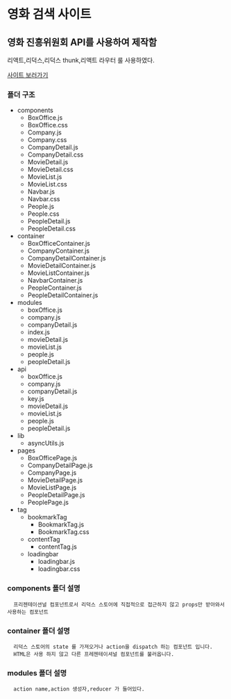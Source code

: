 영화 검색 사이트
=============

영화 진흥위원회 API를 사용하여 제작함
-------------

  리액트,리덕스,리덕스 thunk,리액트 라우터 룰 사용하였다.

[사이트 보러가기](https://justsicklife.github.io/movie-search-web/)

### 폴더 구조 
* components
  * BoxOffice.js
  * BoxOffice.css
  * Company.js
  * Company.css
  * CompanyDetail.js
  * CompanyDetail.css
  * MovieDetail.js
  * MovieDetail.css
  * MovieList.js
  * MovieList.css
  * Navbar.js
  * Navbar.css
  * People.js
  * People.css
  * PeopleDetail.js
  * PeopleDetail.css
* container
  * BoxOfficeContainer.js
  * CompanyContainer.js
  * CompanyDetailContainer.js
  * MovieDetailContainer.js
  * MovieListContainer.js
  * NavbarContainer.js
  * PeopleContainer.js
  * PeopleDetailContainer.js
* modules
  * boxOffice.js
  * company.js
  * companyDetail.js
  * index.js
  * movieDetail.js
  * movieList.js
  * people.js
  * peopleDetail.js
* api
    * boxOffice.js
    * company.js
    * companyDetail.js
    * key.js
    * movieDetail.js
    * movieList.js
    * people.js
    * peopleDetail.js
 * lib 
    * asyncUtils.js
 * pages
    * BoxOfficePage.js
    * CompanyDetailPage.js
    * CompanyPage.js
    * MovieDetailPage.js
    * MovieListPage.js
    * PeopleDetailPage.js
    * PeoplePage.js
 * tag
    * bookmarkTag
      * BookmarkTag.js
      * BookmarkTag.css
    * contentTag
      * contentTag.js
    * loadingbar
      * loadingbar.js
      * loadingbar.css
### components 폴더 설명
      프리젠테이션널 컴포넌트로서 리덕스 스토어에 직접적으로 접근하지 않고 props만 받아와서 사용하는 컴포넌트
### container 폴더 설명
      리덕스 스토어의 state 를 가져오거나 action을 dispatch 하는 컴포넌트 입니다.
      HTML은 사용 하지 않고 다른 프레젠테이셔널 컴포넌트를 불러옵니다.
### modules 폴더 설명 
      action name,action 생성자,reducer 가 들어있다.
